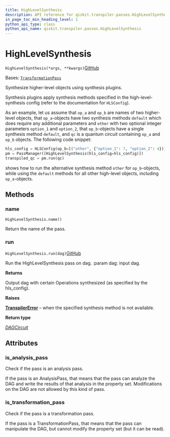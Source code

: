 ```yaml
---
title: HighLevelSynthesis
description: API reference for qiskit.transpiler.passes.HighLevelSynthesis
in_page_toc_min_heading_level: 1
python_api_type: class
python_api_name: qiskit.transpiler.passes.HighLevelSynthesis
---
```


# HighLevelSynthesis

<span id="qiskit.transpiler.passes.HighLevelSynthesis" />

`HighLevelSynthesis(*args, **kwargs)`[GitHub](https://github.com/qiskit/qiskit/tree/stable/0.43/qiskit/transpiler/passes/synthesis/high_level_synthesis.py "view source code")

Bases: [`TransformationPass`](qiskit.transpiler.TransformationPass "qiskit.transpiler.basepasses.TransformationPass")

Synthesize higher-level objects using synthesis plugins.

Synthesis plugins apply synthesis methods specified in the high-level-synthesis config (refer to the documentation for `HLSConfig`).

As an example, let us assume that `op_a` and `op_b` are names of two higher-level objects, that `op_a`-objects have two synthesis methods `default` which does require any additional parameters and `other` with two optional integer parameters `option_1` and `option_2`, that `op_b`-objects have a single synthesis method `default`, and `qc` is a quantum circuit containing `op_a` and `op_b` objects. The following code snippet:

```python
hls_config = HLSConfig(op_b=[("other", {"option_1": 7, "option_2": 4})])
pm = PassManager([HighLevelSynthesis(hls_config=hls_config)])
transpiled_qc = pm.run(qc)
```

shows how to run the alternative synthesis method `other` for `op_b`-objects, while using the `default` methods for all other high-level objects, including `op_a`-objects.

## Methods

<span id="qiskit-transpiler-passes-highlevelsynthesis-name" />

### name

<span id="qiskit.transpiler.passes.HighLevelSynthesis.name" />

`HighLevelSynthesis.name()`

Return the name of the pass.

<span id="qiskit-transpiler-passes-highlevelsynthesis-run" />

### run

<span id="qiskit.transpiler.passes.HighLevelSynthesis.run" />

`HighLevelSynthesis.run(dag)`[GitHub](https://github.com/qiskit/qiskit/tree/stable/0.43/qiskit/transpiler/passes/synthesis/high_level_synthesis.py "view source code")

Run the HighLevelSynthesis pass on dag. :param dag: input dag.

**Returns**

Output dag with certain Operations synthesized (as specified by the hls\_config).

**Raises**

[**TranspilerError**](qiskit.transpiler.TranspilerError "qiskit.transpiler.TranspilerError") – when the specified synthesis method is not available.

**Return type**

[*DAGCircuit*](qiskit.dagcircuit.DAGCircuit "qiskit.dagcircuit.dagcircuit.DAGCircuit")

## Attributes

<span id="qiskit.transpiler.passes.HighLevelSynthesis.is_analysis_pass" />

### is\_analysis\_pass

Check if the pass is an analysis pass.

If the pass is an AnalysisPass, that means that the pass can analyze the DAG and write the results of that analysis in the property set. Modifications on the DAG are not allowed by this kind of pass.

<span id="qiskit.transpiler.passes.HighLevelSynthesis.is_transformation_pass" />

### is\_transformation\_pass

Check if the pass is a transformation pass.

If the pass is a TransformationPass, that means that the pass can manipulate the DAG, but cannot modify the property set (but it can be read).

